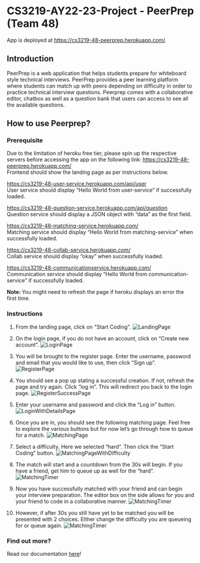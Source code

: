 # CS3219-AY22-23-Project - PeerPrep (Team 48)

App is deployed at https://cs3219-48-peerprep.herokuapp.com/.

## Introduction

PeerPrep is a web application that helps students prepare for whiteboard style technical interviews. PeerPrep provides a peer learning platform where students can match up with peers depending on difficulty in order to practice technical interview questions. Peerprep comes with a collaborative editor, chatbox as well as a question bank that users can access to see all the available questions.

## How to use Peerprep?

### Prerequisite

Due to the limitation of heroku free tier, please spin up the respective servers before accessing the app on the following link:
https://cs3219-48-peerprep.herokuapp.com/ <br/>
Frontend should show the landing page as per instructions below.

https://cs3219-48-user-service.herokuapp.com/api/user <br/>
User service should display “Hello World from user-service” if successfully loaded.

https://cs3219-48-question-service.herokuapp.com/api/question <br/>
Question service should display a JSON object with “data” as the first field.

https://cs3219-48-matching-service.herokuapp.com/ <br/>
Matching service should display “Hello World from matching-service” when successfully loaded.

https://cs3219-48-collab-service.herokuapp.com/ <br/>
Collab service should display “okay” when successfully loaded.

https://cs3219-48-communicationservice.herokuapp.com/ <br/>
Communication service should display “Hello World from communication-service” if successfully loaded.

<b>Note: </b> You might need to refresh the page if heroku displays an error the first time.

### Instructions

1. From the landing page, click on "Start Coding".
   ![LandingPage](./documentation/images/LandingPage.jpg)

2. On the login page, if you do not have an account, click on “Create new account”.
   ![LoginPage](./documentation/images/2.JPG)

3. You will be brought to the register page. Enter the username, password and email that you would like to use, then click “Sign up”.
   ![RegisterPage](./documentation/images/2.5.JPG)

4. You should see a pop up stating a successful creation. If not, refresh the page and try again. Click “log in”. This will redirect you back to the login page.
   ![RegisterSuccessPage](./documentation/images/3.JPG)

5. Enter your username and password and click the “Log in” button.
   ![LoginWithDetailsPage](./documentation/images/4.JPG)

6. Once you are in, you should see the following matching page. Feel free to explore the various buttons but for now let’s go through how to queue for a match.
   ![MatchingPage](./documentation/images/5.JPG)

7. Select a difficulty. Here we selected “hard”. Then click the “Start Coding” button.
   ![MatchingPageWithDifficulty](./documentation/images/6.JPG)

8. The match will start and a countdown from the 30s will begin. If you have a friend, get him to queue up as well for the “hard”.
   ![MatchingTimer](./documentation/images/7.JPG)

9. Now you have successfully matched with your friend and can begin your interview preparation. The editor box on the side allows for you and your friend to code in a collaborative manner.
   ![MatchingTimer](./documentation/images/8.JPG)

10. However, if after 30s you still have yet to be matched you will be presented with 2 choices. EIther change the difficulty you are queueing for or queue again.
    ![MatchingTimer](./documentation/images/9.JPG)

### Find out more?

Read our documentation [here](./documentation/48-FinalReport.pdf)!
